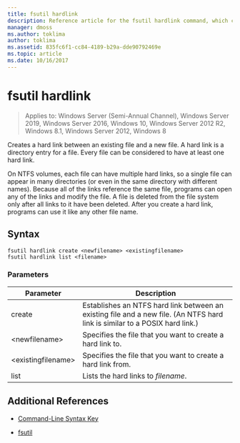 ```yaml
---
title: fsutil hardlink
description: Reference article for the fsutil hardlink command, which creates a hard link between an existing file and a new file.
manager: dmoss
ms.author: toklima
author: toklima
ms.assetid: 835fc6f1-cc84-4189-b29a-dde90792469e
ms.topic: article
ms.date: 10/16/2017
---
```


# fsutil hardlink

> Applies to: Windows Server (Semi-Annual Channel), Windows Server 2019, Windows Server 2016, Windows 10, Windows Server 2012 R2, Windows 8.1, Windows Server 2012, Windows 8

Creates a hard link between an existing file and a new file. A hard link is a directory entry for a file. Every file can be considered to have at least one hard link.

On NTFS volumes, each file can have multiple hard links, so a single file can appear in many directories (or even in the same directory with different names). Because all of the links reference the same file, programs can open any of the links and modify the file. A file is deleted from the file system only after all links to it have been deleted. After you create a hard link, programs can use it like any other file name.

## Syntax

```
fsutil hardlink create <newfilename> <existingfilename>
fsutil hardlink list <filename>
```

### Parameters

| Parameter | Description |
| --------- | ----------- |
| create | Establishes an NTFS hard link between an existing file and a new file. (An NTFS hard link is similar to a POSIX hard link.) |
| \<newfilename> | Specifies the file that you want to create a hard link to. |
| \<existingfilename> | Specifies the file that you want to create a hard link from. |
| list | Lists the hard links to *filename*. |

## Additional References

- [Command-Line Syntax Key](command-line-syntax-key.md)

- [fsutil](fsutil.md)
